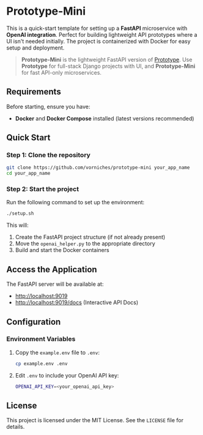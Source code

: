 # Prototype-Mini

This is a quick-start template for setting up a **FastAPI** microservice with **OpenAI integration**. Perfect for building lightweight API prototypes where a UI isn't needed initially. The project is containerized with Docker for easy setup and deployment.

> **Prototype-Mini** is the lightweight FastAPI version of [Prototype](https://github.com/vorniches/prototype). Use **Prototype** for full-stack Django projects with UI, and **Prototype-Mini** for fast API-only microservices.

## Requirements

Before starting, ensure you have:

- **Docker** and **Docker Compose** installed (latest versions recommended)

## Quick Start

### Step 1: Clone the repository

```bash
git clone https://github.com/vorniches/prototype-mini your_app_name
cd your_app_name
```

### Step 2: Start the project

Run the following command to set up the environment:

```bash
./setup.sh
```

This will:

1. Create the FastAPI project structure (if not already present)
2. Move the `openai_helper.py` to the appropriate directory
3. Build and start the Docker containers

## Access the Application

The FastAPI server will be available at:

- [http://localhost:9019](http://localhost:9019)
- [http://localhost:9019/docs](http://localhost:9019/docs) (Interactive API Docs)

## Configuration

### Environment Variables

1. Copy the `example.env` file to `.env`:

   ```bash
   cp example.env .env
   ```

2. Edit `.env` to include your OpenAI API key:

   ```bash
   OPENAI_API_KEY=<your_openai_api_key>
   ```

## License

This project is licensed under the MIT License. See the `LICENSE` file for details.